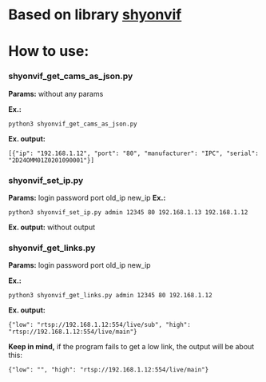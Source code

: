 # Based on library [shyonvif](https://github.com/tminei/shyonvif/)

# How to use:

### shyonvif_get_cams_as_json.py 
**Params:** without any params

**Ex.:**

```
python3 shyonvif_get_cams_as_json.py
```

**Ex. output:**

```
[{"ip": "192.168.1.12", "port": "80", "manufacturer": "IPC", "serial": "2D24OMM01Z0201090001"}]
```

### shyonvif_set_ip.py
**Params:** login password port old_ip new_ip 
**Ex.:** 

```
python3 shyonvif_set_ip.py admin 12345 80 192.168.1.13 192.168.1.12
```

**Ex. output:** without output

### shyonvif_get_links.py
**Params:** login password port old_ip new_ip 

**Ex.:** 

```
python3 shyonvif_get_links.py admin 12345 80 192.168.1.12
```

**Ex. output:** 

```
{"low": "rtsp://192.168.1.12:554/live/sub", "high": "rtsp://192.168.1.12:554/live/main"}
```

**Keep in mind,** if the program fails to get a low link, the output will be about this:

```
{"low": "", "high": "rtsp://192.168.1.12:554/live/main"}
```
